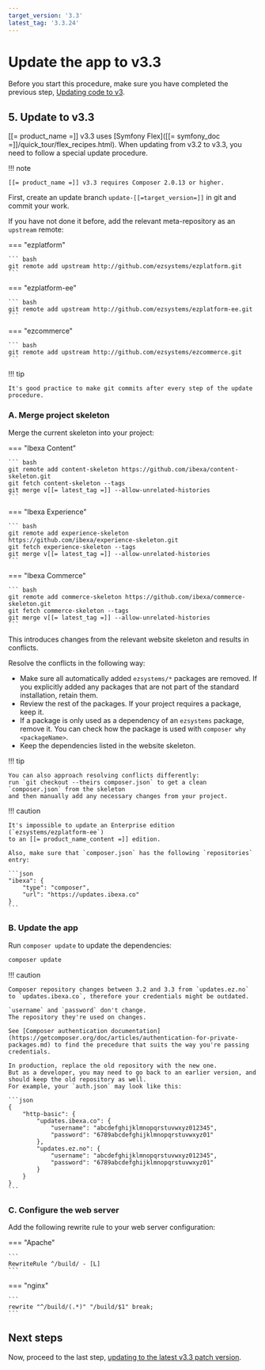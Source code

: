 ```yaml
---
target_version: '3.3'
latest_tag: '3.3.24'
---
```


# Update the app to v3.3

Before you start this procedure, make sure you have completed the previous step,
[Updating code to v3](adapt_code_to_v3.md).

## 5. Update to v3.3

[[= product_name =]] v3.3 uses [Symfony Flex]([[= symfony_doc =]]/quick_tour/flex_recipes.html).
When updating from v3.2 to v3.3, you need to follow a special update procedure.

!!! note

    [[= product_name =]] v3.3 requires Composer 2.0.13 or higher.

First, create an update branch `update-[[=target_version=]]` in git and commit your work.

If you have not done it before, add the relevant meta-repository as an `upstream` remote:

=== "ezplatform"

    ``` bash
    git remote add upstream http://github.com/ezsystems/ezplatform.git
    ```

=== "ezplatform-ee"

    ``` bash
    git remote add upstream http://github.com/ezsystems/ezplatform-ee.git
    ```

=== "ezcommerce"

    ``` bash
    git remote add upstream http://github.com/ezsystems/ezcommerce.git
    ```

!!! tip

    It's good practice to make git commits after every step of the update procedure.

### A. Merge project skeleton

Merge the current skeleton into your project:

=== "Ibexa Content"

    ``` bash
    git remote add content-skeleton https://github.com/ibexa/content-skeleton.git
    git fetch content-skeleton --tags
    git merge v[[= latest_tag =]] --allow-unrelated-histories
    ```

=== "Ibexa Experience"

    ``` bash
    git remote add experience-skeleton https://github.com/ibexa/experience-skeleton.git
    git fetch experience-skeleton --tags
    git merge v[[= latest_tag =]] --allow-unrelated-histories
    ```

=== "Ibexa Commerce"

    ``` bash
    git remote add commerce-skeleton https://github.com/ibexa/commerce-skeleton.git
    git fetch commerce-skeleton --tags
    git merge v[[= latest_tag =]] --allow-unrelated-histories
    ```

This introduces changes from the relevant website skeleton and results in conflicts.

Resolve the conflicts in the following way:

- Make sure all automatically added `ezsystems/*` packages are removed. If you explicitly added any packages that are not part of the standard installation, retain them.
- Review the rest of the packages. If your project requires a package, keep it.
- If a package is only used as a dependency of an `ezsystems` package, remove it. You can check how the package is used with `composer why <packageName>`.
- Keep the dependencies listed in the website skeleton.

!!! tip

    You can also approach resolving conflicts differently:
    run `git checkout --theirs composer.json` to get a clean `composer.json` from the skeleton
    and then manually add any necessary changes from your project.

!!! caution

    It's impossible to update an Enterprise edition (`ezsystems/ezplatform-ee`)
    to an [[= product_name_content =]] edition.

    Also, make sure that `composer.json` has the following `repositories` entry:

    ```json
    "ibexa": {
        "type": "composer",
        "url": "https://updates.ibexa.co"
    }
    ```

### B. Update the app

Run `composer update` to update the dependencies:

``` bash
composer update
```

!!! caution

    Composer repository changes between 3.2 and 3.3 from `updates.ez.no` to `updates.ibexa.co`, therefore your credentials might be outdated.

    `username` and `password` don't change.
    The repository they're used on changes.

    See [Composer authentication documentation](https://getcomposer.org/doc/articles/authentication-for-private-packages.md) to find the precedure that suits the way you're passing credentials.

    In production, replace the old repository with the new one.
    But as a developer, you may need to go back to an earlier version, and should keep the old repository as well.
    For example, your `auth.json` may look like this:

    ```json
    {
        "http-basic": {
            "updates.ibexa.co": {
                "username": "abcdefghijklmnopqrstuvwxyz012345",
                "password": "6789abcdefghijklmnopqrstuvwxyz01"
            },
            "updates.ez.no": {
                "username": "abcdefghijklmnopqrstuvwxyz012345",
                "password": "6789abcdefghijklmnopqrstuvwxyz01"
            }
        }
    }
    ```

### C. Configure the web server

Add the following rewrite rule to your web server configuration:

=== "Apache"

    ```
    RewriteRule ^/build/ - [L]
    ```

=== "nginx"

    ```
    rewrite "^/build/(.*)" "/build/$1" break;
    ```

## Next steps

Now, proceed to the last step, [updating to the latest v3.3 patch version](to_3.3.latest.md).
